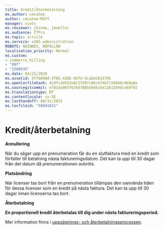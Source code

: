 ```yaml
---
title: Kredit/återbetalning
ms.author: cmcatee
author: cmcatee-MSFT
manager: scotv
ms.reviewer: jkinma, jmueller
ms.audience: ITPro
ms.topic: article
ms.service: o365-administration
ROBOTS: NOINDEX, NOFOLLOW
localization_priority: Normal
ms.custom:
- commerce_billing
- "897"
- "1500035"
ms.date: 04/21/2020
ms.assetid: 5f76890d-3f85-430b-95fd-dcab42624745
ms.openlocfilehash: dc0fc34552e8c2fd97c06c674bf119946c4b9a8e
ms.sourcegitcommit: e781da003fb7b878854846cbe12b13b9dca8df92
ms.translationtype: MT
ms.contentlocale: sv-SE
ms.lasthandoff: 08/31/2021
ms.locfileid: "58841631"
---
```

# <a name="creditrefund"></a>Kredit/återbetalning

**Annullering**
  
När du säger upp en prenumeration får du en slutfaktura med en kredit som förfaller till betalning nästa faktureringsdatum. Det kan ta upp till 30 dagar från det datum då prenumerationen avbröts.
  
**Platsändring**
  
När licenser tas bort från en prenumeration tillämpas den oanvända tiden för dessa licenser som en kredit på nästa faktura. Det kan ta upp till 30 dagar innan licenserna tas bort.

**Återbetalning**

**En proportionell kredit återbetalas till dig under nästa faktureringsperiod.**

Mer information finns i [uppsägnings- och återbetalningsprocessen](https://docs.microsoft.com/microsoft-365/commerce/subscriptions/cancel-your-subscription). 
